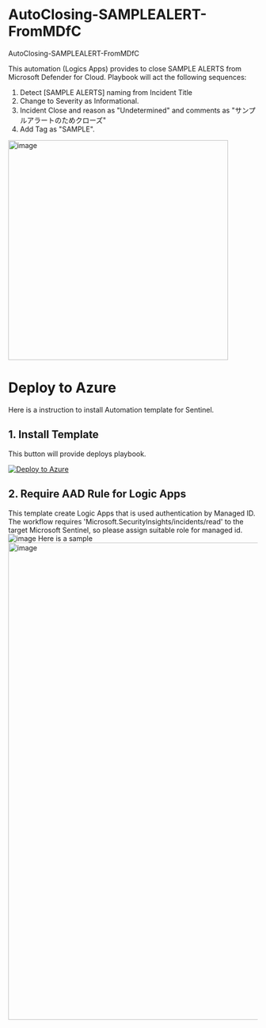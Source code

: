 # AutoClosing-SAMPLEALERT-FromMDfC
AutoClosing-SAMPLEALERT-FromMDfC

This automation (Logics Apps) provides to close SAMPLE ALERTS from Microsoft Defender for Cloud.
Playbook will act the following sequences:

1. Detect [SAMPLE ALERTS] naming from Incident Title
2. Change to Severity as Informational.
3. Incident Close and reason as "Undetermined" and comments as "サンプルアラートのためクローズ"
4. Add Tag as "SAMPLE".

<img width="444" alt="image" src="https://user-images.githubusercontent.com/55295601/207754125-9254f119-5809-49de-a866-ce5356e53f25.png">

# Deploy to Azure
Here is a instruction to install Automation template for Sentinel.
## 1. Install Template
This button will provide deploys playbook.

[![Deploy to Azure](https://aka.ms/deploytoazurebutton)](https://portal.azure.com/#create/Microsoft.Template/uri/https%3A%2F%2Fraw.githubusercontent.com%2Fhisashin0728%2FAutoClosing-SAMPLEALERT-FromMDfC%2Fmain%2Fazuredeploy.json)

## 2. Require AAD Rule for Logic Apps
This template create Logic Apps that is used authentication by Managed ID.
The workflow requires 'Microsoft.SecurityInsights/incidents/read' to the target Microsoft Sentinel, so please assign suitable role for managed id.
![image](https://user-images.githubusercontent.com/55295601/207772809-3f784ed0-7780-4099-ab6b-c28a3c4752dc.png)
Here is a sample 
<img width="964" alt="image" src="https://user-images.githubusercontent.com/55295601/207773171-d6f493cc-0c16-41a3-8b8f-ad9664c00223.png">


